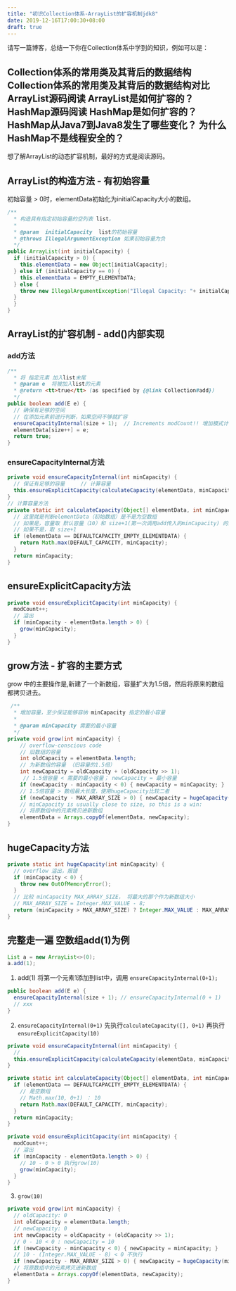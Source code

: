 ```yaml
---
title: "初识Collection体系-ArrayList的扩容机制jdk8"
date: 2019-12-16T17:00:30+08:00
draft: true
---
```


请写一篇博客，总结一下你在Collection体系中学到的知识，例如可以是：

Collection体系的常用类及其背后的数据结构
Collection体系的常用类及其背后的数据结构对比
ArrayList源码阅读
ArrayList是如何扩容的？
HashMap源码阅读
HashMap是如何扩容的？
HashMap从Java7到Java8发生了哪些变化？
为什么HashMap不是线程安全的？
----------------------------------
想了解ArrayList的动态扩容机制，最好的方式是阅读源码。

## ArrayList的构造方法 - 有初始容量
初始容量 > 0时，elementData初始化为initialCapacity大小的数组。
```java
/**
  * 构造具有指定初始容量的空列表 list。
  *
  * @param  initialCapacity  list的初始容量
  * @throws IllegalArgumentException 如果初始容量为负
  */
public ArrayList(int initialCapacity) {
  if (initialCapacity > 0) {
    this.elementData = new Object[initialCapacity];
  } else if (initialCapacity == 0) {
    this.elementData = EMPTY_ELEMENTDATA;
  } else {
    throw new IllegalArgumentException("Illegal Capacity: "+ initialCapacity);
  }
  }
}
```

## ArrayList的扩容机制 - add()内部实现
### add方法
```java
/**
  * 将 指定元素 加入list末尾
  * @param e  将被加入list的元素
  * @return <tt>true</tt> (as specified by {@link Collection#add})
  */
public boolean add(E e) {
  // 确保有足够的空间
  // 在添加元素前进行判断，如果空间不够就扩容
  ensureCapacityInternal(size + 1);  // Increments modCount!! 增加模式计数
  elementData[size++] = e;
  return true;
}
```
### ensureCapacityInternal方法
```java
private void ensureCapacityInternal(int minCapacity) {
  // 保证有足够的容量     // 计算容量
  this.ensureExplicitCapacity(calculateCapacity(elementData, minCapacity));
}
// 计算容量方法
private static int calculateCapacity(Object[] elementData, int minCapacity) {
  // 这里就是判断elementData（初始数组）是不是为空数组
  // 如果是，容量取 默认容量（10）和 size+1(第一次调用add传入的minCapacity) 的最大值
  // 如果不是，取 size+1
  if (elementData == DEFAULTCAPACITY_EMPTY_ELEMENTDATA) {
    return Math.max(DEFAULT_CAPACITY, minCapacity);
  }
  return minCapacity;
}
```
## ensureExplicitCapacity方法
```java
private void ensureExplicitCapacity(int minCapacity) {
  modCount++;
  // 溢出
  if (minCapacity - elementData.length > 0) {
    grow(minCapacity);
  }
}
```

## grow方法 - 扩容的主要方式
grow 中的主要操作是,新建了一个新数组，容量扩大为1.5倍，然后将原来的数组都拷贝进去。
```java
 /**
  * 增加容量，至少保证能够容纳 minCapacity 指定的最小容量
  *
  * @param minCapacity 需要的最小容量
  */
private void grow(int minCapacity) {
    // overflow-conscious code
    // 旧数组的容量
    int oldCapacity = elementData.length;
    // 为新数组的容量 （旧容量的1.5倍）
    int newCapacity = oldCapacity + (oldCapacity >> 1);
     // 1.5倍容量 < 需要的最小容量； newCapacity = 最小容量
    if (newCapacity - minCapacity < 0) { newCapacity = minCapacity; }
    // 1.5倍容量 > 数组最大长度，使用hugeCapacity比较二者
    if (newCapacity - MAX_ARRAY_SIZE > 0) { newCapacity = hugeCapacity(minCapacity); }
    // minCapacity is usually close to size, so this is a win:
    // 将原数组中的元素拷贝进新数组
    elementData = Arrays.copyOf(elementData, newCapacity);
}
```

## hugeCapacity方法

```java
private static int hugeCapacity(int minCapacity) {
  // overflow 溢出，报错
  if (minCapacity < 0) { 
    throw new OutOfMemoryError();
  }
  // 比较 minCapacity MAX_ARRAY_SIZE， 将最大的那个作为新数组大小
  // MAX_ARRAY_SIZE = Integer.MAX_VALUE - 8;
  return (minCapacity > MAX_ARRAY_SIZE) ? Integer.MAX_VALUE : MAX_ARRAY_SIZE;
}
```

## 完整走一遍 空数组add(1)为例
```java
List a = new ArrayList<>(0);
a.add(1);
```
1. add(1) 将第一个元素1添加到list中，调用 `ensureCapacityInternal(0+1);`
```java
public boolean add(E e) {
  ensureCapacityInternal(size + 1); // ensureCapacityInternal(0 + 1)
  // xxx
}
```
2. `ensureCapacityInternal(0+1)`
先执行`calculateCapacity([], 0+1)`
再执行`ensureExplicitCapacity(10)`
```java
private void ensureCapacityInternal(int minCapacity) {
  // 
  this.ensureExplicitCapacity(calculateCapacity(elementData, minCapacity));
}

private static int calculateCapacity(Object[] elementData, int minCapacity) {
  if (elementData == DEFAULTCAPACITY_EMPTY_ELEMENTDATA) {
    // 是空数组
    // Math.max(10, 0+1) ： 10
    return Math.max(DEFAULT_CAPACITY, minCapacity);
  }
  return minCapacity;
}

private void ensureExplicitCapacity(int minCapacity) {
  modCount++;
  // 溢出
  if (minCapacity - elementData.length > 0) {
    // 10 - 0 > 0 执行grow(10)
    grow(minCapacity);
  }
}
```
3. `grow(10)`
```java
private void grow(int minCapacity) {
  // oldCapacity: 0
  int oldCapacity = elementData.length;
  // newCapacity: 0
  int newCapacity = oldCapacity + (oldCapacity >> 1);
  // 0 - 10 < 0 : newCapacity = 10
  if (newCapacity - minCapacity < 0) { newCapacity = minCapacity; }
  // 10 - (Integer.MAX_VALUE - 8) < 0 不执行
  if (newCapacity - MAX_ARRAY_SIZE > 0) { newCapacity = hugeCapacity(minCapacity); }
  // 将原数组中的元素拷贝进新数组
  elementData = Arrays.copyOf(elementData, newCapacity);
}
```
